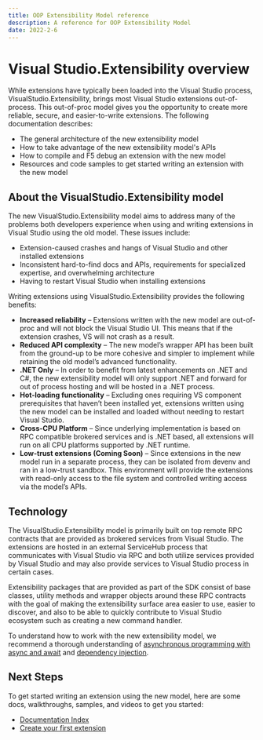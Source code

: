 ```yaml
---
title: OOP Extensibility Model reference
description: A reference for OOP Extensibility Model
date: 2022-2-6
---
```


# Visual Studio.Extensibility overview

While extensions have typically been loaded into the Visual Studio process, VisualStudio.Extensibility, brings most Visual Studio extensions out-of-process. This out-of-proc model gives you the opportunity to create more reliable, secure, and easier-to-write extensions. The following documentation describes:

* The general architecture of the new extensibility model
* How to take advantage of the new extensibility model's APIs
* How to compile and F5 debug an extension with the new model 
* Resources and code samples to get started writing an extension with the new model

## About the VisualStudio.Extensibility model

The new VisualStudio.Extensibility model aims to address many of the problems both developers experience when using and writing extensions in Visual Studio using the old model. These issues include:

* Extension-caused crashes and hangs of Visual Studio and other installed extensions
* Inconsistent hard-to-find docs and APIs, requirements for specialized expertise, and overwhelming architecture
* Having to restart Visual Studio when installing extensions

Writing extensions using VisualStudio.Extensibility provides the following benefits:

* **Increased reliability** – Extensions written with the new model are out-of-proc and will not block the Visual Studio UI.  This means that if the extension crashes, VS will not crash as a result. 
* **Reduced API complexity** – The new model’s wrapper API has been built from the ground-up to be more cohesive and simpler to implement while retaining the old model’s advanced functionality.
* **.NET Only** – In order to benefit from latest enhancements on .NET and C#, the new extensibility model will only support .NET and forward for out of process hosting and will be hosted in a .NET process.
* **Hot-loading functionality** – Excluding ones requiring VS component prerequisites that haven’t been installed yet, extensions written using the new model can be installed and loaded without needing to restart Visual Studio.
* **Cross-CPU Platform** – Since underlying implementation is based on RPC compatible brokered services and is .NET based, all extensions will run on all CPU platforms supported by .NET runtime.
* **Low-trust extensions (Coming Soon)** – Since extensions in the new model run in a separate process, they can be isolated from devenv and ran in a low-trust sandbox. This environment will provide the extensions with read-only access to the file system and controlled writing access via the model’s APIs. 

## Technology

The VisualStudio.Extensibility model is primarily built on top remote RPC contracts that are provided as brokered services from Visual Studio. The extensions are hosted in an external ServiceHub process that communicates with Visual Studio via RPC and both utilize services provided by Visual Studio and may also provide services to Visual Studio process in certain cases.

Extensibility packages that are provided as part of the SDK consist of base classes, utility methods and wrapper objects around these RPC contracts with the goal of making the extensibility surface area easier to use, easier to discover, and also to be able to quickly contribute to Visual Studio ecosystem such as creating a new command handler.

To understand how to work with the new extensibility model, we recommend a thorough understanding of [asynchronous programming with async and await](https://learn.microsoft.com/dotnet/csharp/programming-guide/concepts/async/) and [dependency injection](https://learn.microsoft.com/dotnet/core/extensions/dependency-injection).

## Next Steps

To get started writing an extension using the new model, here are some docs, walkthroughs, samples, and videos to get you started:

* [Documentation Index](../../index.md)
* [Create your first extension](create-your-first-extension.md)
